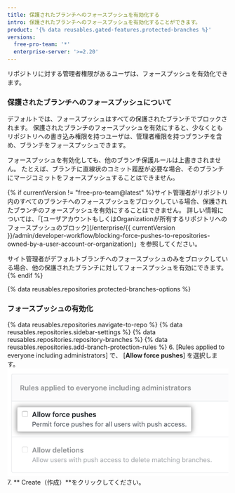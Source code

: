 ```yaml
---
title: 保護されたブランチへのフォースプッシュを有効化する
intro: 保護されたブランチへのフォースプッシュを有効化することができます。
product: '{% data reusables.gated-features.protected-branches %}'
versions:
  free-pro-team: '*'
  enterprise-server: '>=2.20'
---
```


リポジトリに対する管理者権限があるユーザは、フォースプッシュを有効化できます。

### 保護されたブランチへのフォースプッシュについて

デフォルトでは、フォースプッシュはすべての保護されたブランチでブロックされます。 保護されたブランチのフォースプッシュを有効にすると、少なくともリポジトリへの書き込み権限を持つユーザは、管理者権限を持つブランチを含め、ブランチをフォースプッシュできます。

フォースプッシュを有効化しても、他のブランチ保護ルールは上書きされません。 たとえば、ブランチに直線状のコミット履歴が必要な場合、そのブランチにマージコミットをフォースプッシュすることはできません。

{% if currentVersion != "free-pro-team@latest" %}サイト管理者がリポジトリ内のすべてのブランチへのフォースプッシュをブロックしている場合、保護されたブランチのフォースプッシュを有効にすることはできません。 詳しい情報については、「[ユーザアカウントもしくはOrganizationが所有するリポジトリへのフォースプッシュのブロック](/enterprise/{{ currentVersion }}/admin/developer-workflow/blocking-force-pushes-to-repositories-owned-by-a-user-account-or-organization)」を参照してください。

サイト管理者がデフォルトブランチへのフォースプッシュのみをブロックしている場合、他の保護されたブランチに対してフォースプッシュを有効にできます。{% endif %}

{% data reusables.repositories.protected-branches-options %}

### フォースプッシュの有効化

{% data reusables.repositories.navigate-to-repo %}
{% data reusables.repositories.sidebar-settings %}
{% data reusables.repositories.repository-branches %}
{% data reusables.repositories.add-branch-protection-rules %}
6. [Rules applied to everyone including administrators] で、 [**Allow force pushes**] を選択します。 ![フォースプッシュオプションを許可する](/assets/images/help/repository/allow-force-pushes.png)
7. ** Create（作成）**をクリックしてください。

